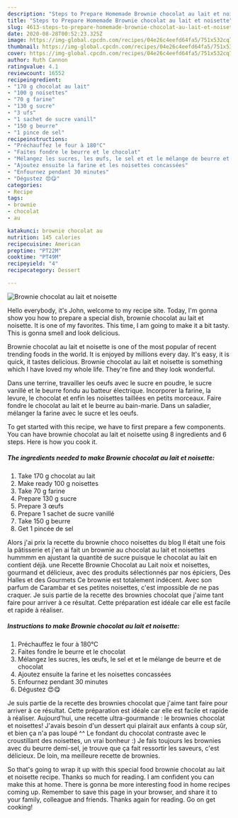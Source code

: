 ```yaml
---
description: "Steps to Prepare Homemade Brownie chocolat au lait et noisette"
title: "Steps to Prepare Homemade Brownie chocolat au lait et noisette"
slug: 4613-steps-to-prepare-homemade-brownie-chocolat-au-lait-et-noisette
date: 2020-08-28T00:52:23.325Z
image: https://img-global.cpcdn.com/recipes/04e26c4eefd64fa5/751x532cq70/brownie-chocolat-au-lait-et-noisette-photo-principale-de-la-recette.jpg
thumbnail: https://img-global.cpcdn.com/recipes/04e26c4eefd64fa5/751x532cq70/brownie-chocolat-au-lait-et-noisette-photo-principale-de-la-recette.jpg
cover: https://img-global.cpcdn.com/recipes/04e26c4eefd64fa5/751x532cq70/brownie-chocolat-au-lait-et-noisette-photo-principale-de-la-recette.jpg
author: Ruth Cannon
ratingvalue: 4.1
reviewcount: 16552
recipeingredient:
- "170 g chocolat au lait"
- "100 g noisettes"
- "70 g farine"
- "130 g sucre"
- "3 ufs"
- "1 sachet de sucre vanill"
- "150 g beurre"
- "1 pince de sel"
recipeinstructions:
- "Préchauffez le four à 180°C"
- "Faites fondre le beurre et le chocolat"
- "Mélangez les sucres, les œufs, le sel et et le mélange de beurre et de chocolat"
- "Ajoutez ensuite la farine et les noisettes concassées"
- "Enfournez pendant 30 minutes"
- "Dégustez 😍😋"
categories:
- Recipe
tags:
- brownie
- chocolat
- au

katakunci: brownie chocolat au 
nutrition: 145 calories
recipecuisine: American
preptime: "PT22M"
cooktime: "PT49M"
recipeyield: "4"
recipecategory: Dessert

---
```



![Brownie chocolat au lait et noisette](https://img-global.cpcdn.com/recipes/04e26c4eefd64fa5/751x532cq70/brownie-chocolat-au-lait-et-noisette-photo-principale-de-la-recette.jpg)

Hello everybody, it's John, welcome to my recipe site. Today, I'm gonna show you how to prepare a special dish, brownie chocolat au lait et noisette. It is one of my favorites. This time, I am going to make it a bit tasty. This is gonna smell and look delicious.

Brownie chocolat au lait et noisette is one of the most popular of recent trending foods in the world. It is enjoyed by millions every day. It's easy, it is quick, it tastes delicious. Brownie chocolat au lait et noisette is something which I have loved my whole life. They're fine and they look wonderful.

Dans une terrine, travailler les oeufs avec le sucre en poudre, le sucre vanillé et le beurre fondu au batteur électrique. Incorporer la farine, la levure, le chocolat et enfin les noisettes taillées en petits morceaux. Faire fondre le chocolat au lait et le beurre au bain-marie. Dans un saladier, mélanger la farine avec le sucre et les oeufs.


To get started with this recipe, we have to first prepare a few components. You can have brownie chocolat au lait et noisette using 8 ingredients and 6 steps. Here is how you cook it.

<!--inarticleads1-->

##### The ingredients needed to make Brownie chocolat au lait et noisette:

1. Take 170 g chocolat au lait
1. Make ready 100 g noisettes
1. Take 70 g farine
1. Prepare 130 g sucre
1. Prepare 3 œufs
1. Prepare 1 sachet de sucre vanillé
1. Take 150 g beurre
1. Get 1 pincée de sel


Alors j&#39;ai prix la recette du brownie choco noisettes du blog Il était une fois la pâtisserie et j&#39;en ai fait un brownie au chocolat au lait et noisettes hummmm en ajustant la quantité de sucre puisque le chocolat au lait en contient déjà. une Recette Brownie Chocolat au Lait noix et noisettes, gourmand et délicieux, avec des produits sélectionnés par nos épiciers, Des Halles et des Gourmets Ce brownie est totalement indécent. Avec son parfum de Carambar et ses petites noisettes, c&#39;est impossible de ne pas craquer. Je suis partie de la recette des brownies chocolat que j&#39;aime tant faire pour arriver à ce résultat. Cette préparation est idéale car elle est facile et rapide à réaliser. 

<!--inarticleads2-->

##### Instructions to make Brownie chocolat au lait et noisette:

1. Préchauffez le four à 180°C
1. Faites fondre le beurre et le chocolat
1. Mélangez les sucres, les œufs, le sel et et le mélange de beurre et de chocolat
1. Ajoutez ensuite la farine et les noisettes concassées
1. Enfournez pendant 30 minutes
1. Dégustez 😍😋


Je suis partie de la recette des brownies chocolat que j&#39;aime tant faire pour arriver à ce résultat. Cette préparation est idéale car elle est facile et rapide à réaliser. Aujourd&#39;hui, une recette ultra-gourmande : le brownies chocolat et noisettes! J&#39;avais besoin d&#39;un dessert qui plairait aux enfants à coup sûr, et bien ça n&#39;a pas loupé ^^ Le fondant du chocolat contraste avec le croustillant des noisettes, un vrai bonheur :) Je fais toujours les brownies avec du beurre demi-sel, je trouve que ça fait ressortir les saveurs, c&#39;est délicieux. De loin, ma meilleure recette de brownies. 

So that's going to wrap it up with this special food brownie chocolat au lait et noisette recipe. Thanks so much for reading. I am confident you can make this at home. There is gonna be more interesting food in home recipes coming up. Remember to save this page in your browser, and share it to your family, colleague and friends. Thanks again for reading. Go on get cooking!
